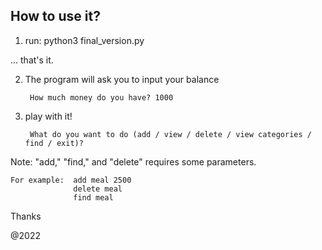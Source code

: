 ## How to use it?

1) run: python3 final_version.py

... that's it. 

2) The program will ask you to input your balance

        How much money do you have? 1000

3) play with it!  

        What do you want to do (add / view / delete / view categories / find / exit)?

Note: "add," "find," and "delete" requires some parameters.

    For example:  add meal 2500
                  delete meal
                  find meal
                  
Thanks

@2022
